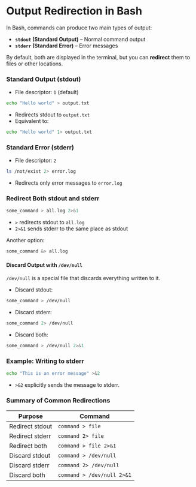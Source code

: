 # Output Redirection in Bash
In Bash, commands can produce two main types of output:
- **`stdout` (Standard Output)** – Normal command output
- **`stderr` (Standard Error)** – Error messages

By default, both are displayed in the terminal, but you can **redirect** them to files or other locations.

### Standard Output (stdout)
- File descriptor: `1` (default)

```bash
echo "Hello world" > output.txt
```

- Redirects stdout to `output.txt`
- Equivalent to:

```bash
echo "Hello world" 1> output.txt
```

### Standard Error (stderr)
- File descriptor: `2`

```bash
ls /not/exist 2> error.log
```

- Redirects only error messages to `error.log`

### Redirect Both stdout and stderr
```bash
some_command > all.log 2>&1
```

- `>` redirects stdout to `all.log`
- `2>&1` sends stderr to the same place as stdout

Another option:

```bash
some_command &> all.log
```


#### Discard Output with `/dev/null`

`/dev/null` is a special file that discards everything written to it.

- Discard stdout:

```bash
some_command > /dev/null
```

- Discard stderr:

```bash
some_command 2> /dev/null
```

- Discard both:

```bash
some_command > /dev/null 2>&1
```

### Example: Writing to stderr

```bash
echo "This is an error message" >&2
```

- `>&2` explicitly sends the message to stderr.

### Summary of Common Redirections

| Purpose         | Command                    |
| --------------- | -------------------------- |
| Redirect stdout | `command > file`           |
| Redirect stderr | `command 2> file`          |
| Redirect both   | `command > file 2>&1`      |
| Discard stdout  | `command > /dev/null`      |
| Discard stderr  | `command 2> /dev/null`     |
| Discard both    | `command > /dev/null 2>&1` |
